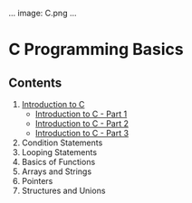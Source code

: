 ...
image: C.png
...

# C Programming Basics

## Contents

1. [Introduction to C](<Intro_to_C(1).html>)
   - [Introduction to C - Part 1](<Intro_to_C(1).html>)
   - [Introduction to C - Part 2](<Intro_to_C(2).html>)
   - [Introduction to C - Part 3](<Intro_to_C(3).html>)
2. Condition Statements
3. Looping Statements
4. Basics of Functions
5. Arrays and Strings
6. Pointers
7. Structures and Unions
